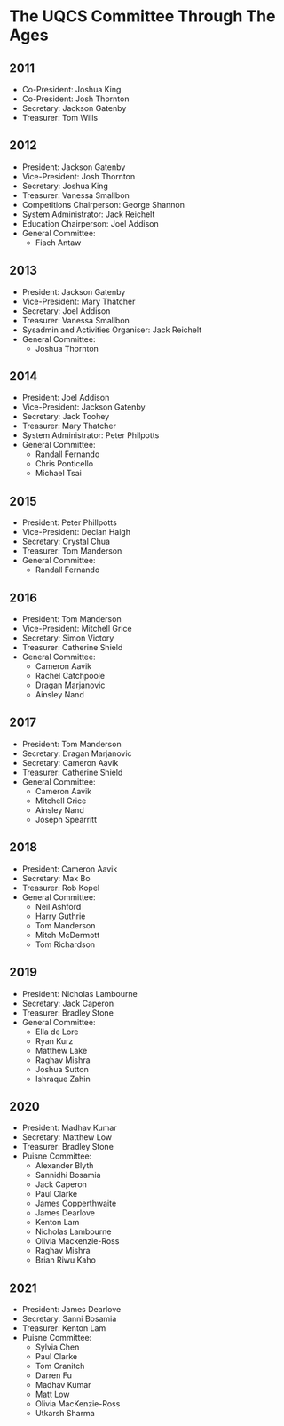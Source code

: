 # The UQCS Committee Through The Ages

## 2011
- Co-President: Joshua King
- Co-President: Josh Thornton
- Secretary: Jackson Gatenby
- Treasurer: Tom Wills

## 2012  
- President: Jackson Gatenby
- Vice-President: Josh Thornton
- Secretary: Joshua King
- Treasurer: Vanessa Smallbon
- Competitions Chairperson: George Shannon
- System Administrator: Jack Reichelt
- Education Chairperson: Joel Addison
- General Committee:
  - Fiach Antaw

## 2013
- President: Jackson Gatenby
- Vice-President: Mary Thatcher
- Secretary: Joel Addison
- Treasurer: Vanessa Smallbon
- Sysadmin and Activities Organiser: Jack Reichelt
- General Committee:
  - Joshua Thornton

## 2014
- President: Joel Addison
- Vice-President: Jackson Gatenby
- Secretary: Jack Toohey
- Treasurer: Mary Thatcher
- System Administrator: Peter Philpotts
- General Committee:
  - Randall Fernando
  - Chris Ponticello
  - Michael Tsai

## 2015
- President: Peter Phillpotts
- Vice-President: Declan Haigh
- Secretary: Crystal Chua
- Treasurer: Tom Manderson
- General Committee:
  - Randall Fernando

## 2016
- President: Tom Manderson
- Vice-President: Mitchell Grice
- Secretary: Simon Victory
- Treasurer: Catherine Shield
- General Committee:
  - Cameron Aavik
  - Rachel Catchpoole
  - Dragan Marjanovic
  - Ainsley Nand

## 2017
- President: Tom Manderson
- Secretary: Dragan Marjanovic
- Secretary: Cameron Aavik
- Treasurer: Catherine Shield
- General Committee:
  - Cameron Aavik
  - Mitchell Grice
  - Ainsley Nand
  - Joseph Spearritt

## 2018
- President: Cameron Aavik
- Secretary: Max Bo
- Treasurer: Rob Kopel
- General Committee:
  - Neil Ashford
  - Harry Guthrie
  - Tom Manderson
  - Mitch McDermott
  - Tom Richardson

## 2019
- President: Nicholas Lambourne
- Secretary:  Jack Caperon
- Treasurer: Bradley Stone
- General Committee:
  - Ella de Lore
  - Ryan Kurz
  - Matthew Lake
  - Raghav Mishra
  - Joshua Sutton
  - Ishraque Zahin

## 2020
- President: Madhav Kumar
- Secretary: Matthew Low
- Treasurer: Bradley Stone
- Puisne Committee:
  - Alexander Blyth
  - Sannidhi Bosamia
  - Jack Caperon
  - Paul Clarke
  - James Copperthwaite
  - James Dearlove
  - Kenton Lam
  - Nicholas Lambourne
  - Olivia Mackenzie-Ross
  - Raghav Mishra
  - Brian Riwu Kaho

## 2021
- President: James Dearlove
- Secretary: Sanni Bosamia
- Treasurer: Kenton Lam
- Puisne Committee:
  - Sylvia Chen
  - Paul Clarke
  - Tom Cranitch
  - Darren Fu
  - Madhav Kumar
  - Matt Low
  - Olivia MacKenzie-Ross
  - Utkarsh Sharma
